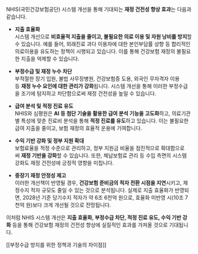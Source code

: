 NHIS(국민건강보험공단) 시스템 개선을 통해 기대되는 **재정 건전성 향상 효과**는 다음과 같습니다.

- **지출 효율화**  
    시스템 개선으로 **비효율적 지출을 줄이고, 불필요한 의료 이용 및 자원 낭비를 방지**할 수 있습니다. 예를 들어, 외래진료 과다 이용자에 대한 본인부담률 상향 등 합리적인 의료이용을 유도하는 정책이 시행되고 있습니다. 이를 통해 건강보험 재정의 불필요한 지출을 억제할 수 있습니다[](https://www.kpanews.co.kr/article/show.asp?page=4&idx=256290)[](https://repository.kihasa.re.kr/bitstream/201002/36664/1/2020.11.No.289.05.pdf).
    
- **부정수급 및 재정 누수 차단**  
    부적절한 장기 입원, 불법 사무장병원, 건강보험증 도용, 외국인 무자격자 이용 등 **재정 누수 요인에 대한 관리가 강화**됩니다. 시스템 개선을 통해 이러한 부정수급을 조기에 탐지하고 차단함으로써 재정 건전성을 높일 수 있습니다[](https://repository.kihasa.re.kr/bitstream/201002/36664/1/2020.11.No.289.05.pdf).
    
- **급여 분석 및 적정 진료 유도**  
    NHIS와 심평원은 **AI 등 첨단 기술을 활용한 급여 분석 기능을 고도화**하고, 의료기관별 특성에 맞춘 진료비 분석을 통해 **적정 진료를 유도**하고 있습니다. 이는 불필요한 급여 지출을 줄이고, 보험 재정의 효율적 운용에 기여합니다[](https://www.medipana.com/article/view.php?news_idx=337859).
    
- **수익 기반 강화 및 정부 지원 확대**  
    보험료율을 적정 수준으로 관리하고, 정부 지원금 비율을 점진적으로 확대함으로써 **재정 기반을 강화**할 수 있습니다. 또한, 체납보험료 관리 등 수입 측면의 시스템 강화도 재정 건전성에 긍정적 영향을 미칩니다[](https://repository.kihasa.re.kr/bitstream/201002/36664/1/2020.11.No.289.05.pdf)[](https://www.nhis.or.kr/static/alim/paper/oldpaper/202209/sub/25.html).
    
- **중장기 재정 안정성 제고**  
    이러한 개선책이 반영될 경우, **건강보험 준비금의 적자 전환 시점을 지연**시키고, 재정수지 적자 규모도 줄일 수 있는 것으로 분석됩니다. 실제로 지출 효율화가 반영되면, 2028년 기준 당기수지 적자가 약 6조 6천억 원으로, 효율화 미반영 시(10조 7천억 원)보다 크게 개선될 것으로 전망됩니다[](https://repository.kihasa.re.kr/bitstream/201002/36664/1/2020.11.No.289.05.pdf).
    

이처럼 NHIS 시스템 개선은 **지출 효율화, 부정수급 차단, 적정 진료 유도, 수익 기반 강화** 등을 통해 건강보험 재정의 건전성 향상에 실질적인 효과를 가져올 것으로 기대됩니다.

[[부정수급 방지를 위한 정책과 기술의 차이점]]
